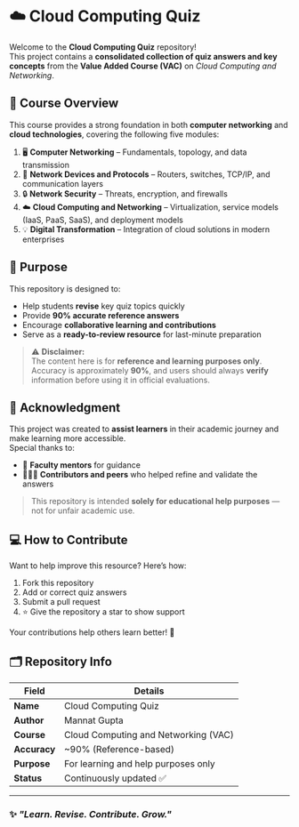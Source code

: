 # ☁️ Cloud Computing Quiz  

Welcome to the **Cloud Computing Quiz** repository!  
This project contains a **consolidated collection of quiz answers and key concepts** from the **Value Added Course (VAC)** on *Cloud Computing and Networking*.  


## 📘 Course Overview  

This course provides a strong foundation in both **computer networking** and **cloud technologies**, covering the following five modules:

1. 🖥️ **Computer Networking** – Fundamentals, topology, and data transmission  
2. 🔌 **Network Devices and Protocols** – Routers, switches, TCP/IP, and communication layers  
3. 🔒 **Network Security** – Threats, encryption, and firewalls  
4. ☁️ **Cloud Computing and Networking** – Virtualization, service models (IaaS, PaaS, SaaS), and deployment models  
5. 💡 **Digital Transformation** – Integration of cloud solutions in modern enterprises  


## 🎯 Purpose  

This repository is designed to:
- Help students **revise** key quiz topics quickly  
- Provide **90% accurate reference answers**  
- Encourage **collaborative learning and contributions**  
- Serve as a **ready-to-review resource** for last-minute preparation  

> ⚠️ **Disclaimer:**  
> The content here is for **reference and learning purposes only**.  
> Accuracy is approximately **90%**, and users should always **verify** information before using it in official evaluations.  


## 🙏 Acknowledgment  

This project was created to **assist learners** in their academic journey and make learning more accessible.  
Special thanks to:
- 💬 **Faculty mentors** for guidance  
- 🧑‍🤝‍🧑 **Contributors and peers** who helped refine and validate the answers  

> This repository is intended **solely for educational help purposes** — not for unfair academic use.  


## 💻 How to Contribute  

Want to help improve this resource? Here’s how:  
1. Fork this repository  
2. Add or correct quiz answers  
3. Submit a pull request  
4. ⭐ Give the repository a star to show support  

Your contributions help others learn better! 🌟  


## 🗂️ Repository Info  

| Field | Details |
|-------|----------|
| **Name** | Cloud Computing Quiz |
| **Author** | Mannat Gupta |
| **Course** | Cloud Computing and Networking (VAC) |
| **Accuracy** | ~90% (Reference-based) |
| **Purpose** | For learning and help purposes only |
| **Status** | Continuously updated ✅ |

---

### ✨ *"Learn. Revise. Contribute. Grow."*  
